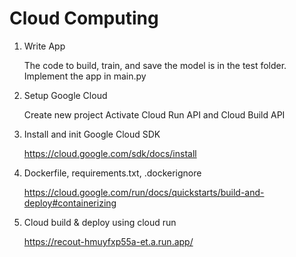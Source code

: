 # Cloud Computing

1.	Write App
   
    The code to build, train, and save the model is in the test folder. Implement the app in main.py

2.	Setup Google Cloud
   
    Create new project Activate Cloud Run API and Cloud Build API

3.	Install and init Google Cloud SDK
   
    https://cloud.google.com/sdk/docs/install

4.	Dockerfile, requirements.txt, .dockerignore
   
    https://cloud.google.com/run/docs/quickstarts/build-and-deploy#containerizing

5.	Cloud build & deploy using cloud run
   
    https://recout-hmuyfxp55a-et.a.run.app/
